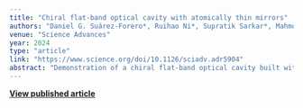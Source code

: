 ```yaml
---
title: "Chiral flat-band optical cavity with atomically thin mirrors"
authors: "Daniel G. Suárez-Forero*, Ruihao Ni*, Supratik Sarkar*, Mahmoud Jalali Mehrabad*, Erik Mechtel, Valery Simonyan, Andrey Grankin, Kenji Watanabe, Takashi Taniguchi, Suji Park, et al."
venue: "Science Advances"
year: 2024
type: "article"
link: "https://www.science.org/doi/10.1126/sciadv.adr5904"
abstract: "Demonstration of a chiral flat-band optical cavity built with atomically thin mirrors, enabling strong chiroptical effects in 2D platforms."
---
```


**[View published article](https://www.science.org/doi/10.1126/sciadv.adr5904)**
